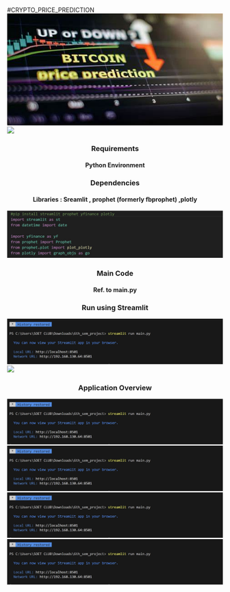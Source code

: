 #CRYPTO_PRICE_PREDICTION
<img src="banner.jpg" width="1200">
<img src="https://user-images.githubusercontent.com/73097560/115834477-dbab4500-a447-11eb-908a-139a6edaec5c.gif">
<h3 align="center">Requirements</h3>
<h4 align="center">Python Environment</h4>

<h3 align="center">Dependencies</h3>
<h4 align="center">Libraries : Sreamlit , prophet (formerly fbprophet) ,plotly </h4>
<img src="dependencies.jpg" >

<h3 align="center">Main Code</h3>
<h4 align="center">Ref. to main.py </h4>

<h3 align="center">Run using Streamlit</h3>
<img src="streamlit_run.jpg">

<img src="https://user-images.githubusercontent.com/73097560/115834477-dbab4500-a447-11eb-908a-139a6edaec5c.gif">

<h3 align="center">Application Overview</h3>
<img src="streamlit_run.jpg"> <br>
<img src="streamlit_run.jpg"> <br>
<img src="streamlit_run.jpg"> <br>
<img src="streamlit_run.jpg"> <br>

